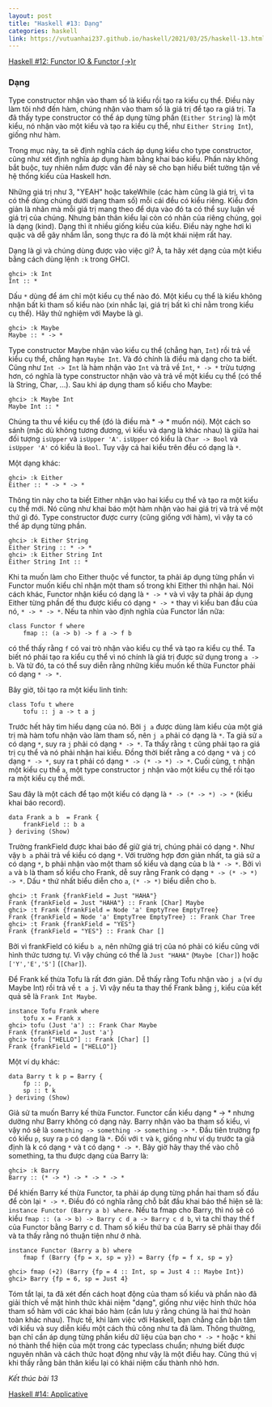 ```yaml
---
layout: post
title: "Haskell #13: Dạng"
categories: haskell
link: https://vutuanhai237.github.io/haskell/2021/03/25/haskell-13.html
---
```


[Haskell #12: Functor IO & Functor (->)r](https://vutuanhai237.github.io/haskell/2021/03/25/haskell-12.html)

### **Dạng**
 
Type constructor nhận vào tham số là kiểu rồi tạo ra kiểu cụ thể. Điều này làm tôi nhớ đến hàm, chúng nhận vào tham số là giá trị để tạo ra giá trị. Ta đã thấy type constructor có thể áp dụng từng phần (`Either String`) là một kiểu, nó nhận vào một kiểu và tạo ra kiểu cụ thể, như `Either String Int`), giống như hàm. 

Trong mục này, ta sẽ định nghĩa cách áp dụng kiểu cho type constructor, cũng như xét định nghĩa áp dụng hàm bằng khai báo kiểu. Phần này không bắt buộc, tuy nhiên nắm được vấn đề này sẽ cho bạn hiểu biết tường tận về hệ thống kiểu của Haskell hơn.

Những giá trị như 3, "YEAH" hoặc takeWhile (các hàm cũng là giá trị, vì ta có thể dùng chúng dưới dạng tham số) mỗi cái đều có kiểu riêng. Kiểu đơn giản là nhãn mà mỗi giá trị mang theo để dựa vào đó ta có thể suy luận về giá trị của chúng. Nhưng bản thân kiểu lại còn có nhãn của riêng chúng, gọi là dạng (kind). Dạng thì ít nhiều giống kiểu của kiểu. Điều này nghe hơi kì quặc và dễ gây nhầm lẫn, song thực ra đó là một khái niệm rất hay.

Dạng là gì và chúng dùng được vào việc gì? À, ta hãy xét dạng của một kiểu bằng cách dùng lệnh `:k` trong GHCI.
```
ghci> :k Int
Int :: *
```
Dấu `*` dùng để ám chỉ một kiểu cụ thể nào đó. Một kiểu cụ thể là kiểu không nhận bất kì tham số kiểu nào (xin nhắc lại, giá trị bất kì chỉ nằm trong kiểu cụ thể). Hãy thử nghiệm với Maybe là gì.
```
ghci> :k Maybe
Maybe :: * -> *
```
Type constructor Maybe nhận vào kiểu cụ thể (chẳng hạn, `Int`) rồi trả về kiểu cụ thể, chẳng hạn `Maybe Int`. Và đó chính là điều mà dạng cho ta biết. Cũng như `Int -> Int` là hàm nhận vào `Int` và trả về `Int`, `* -> *` trừu tượng hơn, có nghĩa là type constructor nhận vào và trả về một kiểu cụ thể (có thể là String, Char, ...). Sau khi áp dụng tham số kiểu cho Maybe:
```
ghci> :k Maybe Int
Maybe Int :: *
```
Chúng ta thu về kiểu cụ thể (đó là điều mà * -> * muốn nói). Một cách so sánh (mặc dù không tương đương, vì kiểu và dạng là khác nhau) là giữa hai đối tượng `isUpper` và `isUpper 'A'`. `isUpper` có kiểu là `Char -> Bool` và `isUpper 'A'` có kiểu là `Bool`. Tuy vậy cả hai kiểu trên đều có dạng là `*`.

Một dạng khác:
```
ghci> :k Either
Either :: * -> * -> *
```
Thông tin này cho ta biết Either nhận vào hai kiểu cụ thể và tạo ra một kiểu cụ thể mới. Nó cũng như khai báo một hàm nhận vào hai giá trị và trả về một thứ gì đó. Type constructor được curry (cũng giống với hàm), vì vậy ta có thể áp dụng từng phần.
```
ghci> :k Either String
Either String :: * -> *
ghci> :k Either String Int
Either String Int :: *
```
Khi ta muốn làm cho Either thuộc về functor, ta phải áp dụng từng phần vì Functor muốn kiểu chỉ nhận một tham số trong khi Either thì nhận hai. Nói cách khác, Functor nhận kiểu có dạng là `* -> *` và vì vậy ta phải áp dụng Either từng phần để thu được kiểu có dạng `* -> *` thay vì kiểu ban đầu của nó, `* -> * -> *`. Nếu ta nhìn vào định nghĩa của Functor lần nữa:
```
class Functor f where 
    fmap :: (a -> b) -> f a -> f b
```
có thể thấy rằng `f` có vai trò nhận vào kiểu cụ thể và tạo ra kiểu cụ thể. Ta biết nó phải tạo ra kiểu cụ thể vì nó chính là giá trị được sử dụng trong `a -> b`. Và từ đó, ta có thể suy diễn rằng những kiểu muốn kế thừa Functor phải có dạng `* -> *`.

Bây giờ, tôi tạo ra một kiểu linh tinh:
```
class Tofu t where
    tofu :: j a -> t a j
```
Trước hết hãy tìm hiểu dạng của nó. Bởi `j a` được dùng làm kiểu của một giá trị mà hàm tofu nhận vào làm tham số, nên `j a` phải có dạng là `*`. Ta giả sử `a` có dạng `*`, suy ra `j` phải có dạng `* -> *`. Ta thấy rằng `t` cũng phải tạo ra giá trị cụ thể và nó phải nhận hai kiểu. Đồng thời biết rằng a có dạng `*` và `j` có dạng `* -> *`, suy ra t phải có dạng `* -> (* -> *) -> *`. Cuối cùng, `t` nhận một kiểu cụ thể `a`, một type constructor `j` nhận vào một kiểu cụ thể rồi tạo ra một kiểu cụ thể mới.

Sau đây là một cách để tạo một kiểu có dạng là `* -> (* -> *) -> *` (kiểu khai báo record).
```
data Frank a b  = Frank {
    frankField :: b a
} deriving (Show)
```
Trường frankField được khai báo để giữ giá trị, chúng phải có dạng `*`. Như vậy `b a` phải trả về kiểu có dạng `*`. Với trường hợp đơn giản nhất, ta giả sử a có dạng `*`, b phải nhận vào một tham số kiểu và dạng của b là `* -> *`. Bởi vì `a` và `b` là tham số kiểu cho Frank, dễ suy rằng Frank có dạng `* -> (* -> *) -> *`. Dấu `*` thứ nhất biểu diễn cho `a`, `(* -> *)` biểu diễn cho `b`. 
```
ghci> :t Frank {frankField = Just "HAHA"}
Frank {frankField = Just "HAHA"} :: Frank [Char] Maybe
ghci> :t Frank {frankField = Node 'a' EmptyTree EmptyTree}
Frank {frankField = Node 'a' EmptyTree EmptyTree} :: Frank Char Tree
ghci> :t Frank {frankField = "YES"}
Frank {frankField = "YES"} :: Frank Char []
```
Bởi vì frankField có kiểu `b a`, nên những giá trị của nó phải có kiểu cũng với hình thức tương tự. Vì vậy chúng có thể là `Just "HAHA"` (`Maybe [Char]`) hoặc `['Y','E','S']` (`[Char]`). 

Để Frank kế thừa Tofu là rất đơn giản. Dễ thấy rằng Tofu nhận vào `j a` (ví dụ Maybe Int) rồi trả về `t a j`. Vì vậy nếu ta thay thế Frank bằng `j`, kiểu của kết quả sẽ là `Frank Int Maybe`.
```
instance Tofu Frank where
    tofu x = Frank x
ghci> tofu (Just 'a') :: Frank Char Maybe
Frank {frankField = Just 'a'}
ghci> tofu ["HELLO"] :: Frank [Char] []
Frank {frankField = ["HELLO"]}
```
Một ví dụ khác:
```
data Barry t k p = Barry { 
    fp :: p, 
    sp :: t k 
} deriving (Show)
```
Giả sử ta muốn Barry kế thừa Functor. Functor cần kiểu dạng * -> * nhưng dường như Barry không có dạng này. Barry nhận vào ba tham số kiểu, vì vậy nó sẽ là `something -> something -> something -> *`. Đầu tiên trường fp có kiểu `p`, suy ra `p` có dạng là `*`. Đối với `t` và `k`, giống như ví dụ trước ta giả định là k có dạng `*` và t có dạng `* -> *`. Bây giờ hãy thay thế vào chỗ something, ta thu được dạng của Barry là:
```
ghci> :k Barry
Barry :: (* -> *) -> * -> * -> *
```
Để khiến Barry kế thừa Functor, ta phải áp dụng từng phần hai tham số đầu để còn lại `* -> *`. Điều đó có nghĩa rằng chỗ bắt đầu khai báo thể hiện sẽ là: `instance Functor (Barry a b) where`. Nếu ta fmap cho Barry, thì nó sẽ có kiểu `fmap :: (a -> b) -> Barry c d a -> Barry c d b`, vì ta chỉ thay thế f của Functor bằng Barry c d. Tham số kiểu thứ ba của Barry sẽ phải thay đổi và ta thấy rằng nó thuận tiện như ở nhà.
```
instance Functor (Barry a b) where
    fmap f (Barry {fp = x, sp = y}) = Barry {fp = f x, sp = y}

ghci> fmap (+2) (Barry {fp = 4 :: Int, sp = Just 4 :: Maybe Int})
ghci> Barry {fp = 6, sp = Just 4}
```

Tóm tắt lại, ta đã xét đến cách hoạt động của tham số kiểu và phần nào đã giải thích về mặt hình thức khái niệm "dạng", giống như việc hình thức hóa tham số hàm với các khai báo hàm (cần lưu ý rằng chúng là hai thứ hoàn toàn khác nhau). Thực tế, khi làm việc với Haskell, bạn chẳng cần bận tâm với kiểu và suy diễn kiểu một cách thủ công như ta đã làm. Thông thường, bạn chỉ cần áp dụng từng phần kiểu dữ liệu của bạn cho `* -> *` hoặc `*` khi nó thành thể hiện của một trong các typeclass chuẩn; nhưng biết được nguyên nhân và cách thức hoạt động như vậy là một điều hay. Cũng thú vị khi thấy rằng bản thân kiểu lại có khái niệm cấu thành nhỏ hơn.

*Kết thúc bài 13*

[Haskell #14: Applicative](https://vutuanhai237.github.io/haskell/2021/03/27/haskell-14.html)
